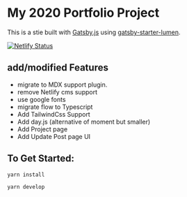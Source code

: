# My 2020 Portfolio Project

This is a stie built with [Gatsby.js](https://www.gatsbyjs.org/) using [gatsby-starter-lumen](https://github.com/alxshelepenok/gatsby-starter-lumen).

[![Netlify Status](https://api.netlify.com/api/v1/badges/2be54f54-6f10-493e-afd4-fc8ed1023eed/deploy-status)](https://app.netlify.com/sites/kelvin-portfolio/deploys)

## add/modified Features

- migrate to MDX support plugin.
- remove Netlify cms support
- use google fonts
- migrate flow to Typescript
- Add TailwindCss Support
- Add day.js (alternative of moment but smaller)
- Add Project page
- Add Update Post page UI

## To Get Started:

```bash
yarn install

yarn develop
```
